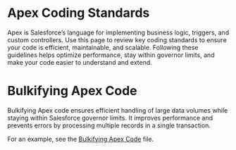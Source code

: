
# Apex Coding Standards

Apex is Salesforce’s language for implementing business logic, triggers, and custom controllers. Use this page to review key coding standards to ensure your code is efficient, maintainable, and scalable. Following these guidelines helps optimize performance, stay within governor limits, and make your code easier to understand and extend.

# Bulkifying Apex Code

Bulkifying Apex code ensures efficient handling of large data volumes while staying within Salesforce governor limits. It improves performance and prevents errors by processing multiple records in a single transaction.

For an example, see the [Bulkifying Apex Code](../Examples.js) file.
